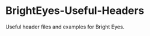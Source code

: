 BrightEyes-Useful-Headers
=========================

Useful header files and examples for Bright Eyes.
